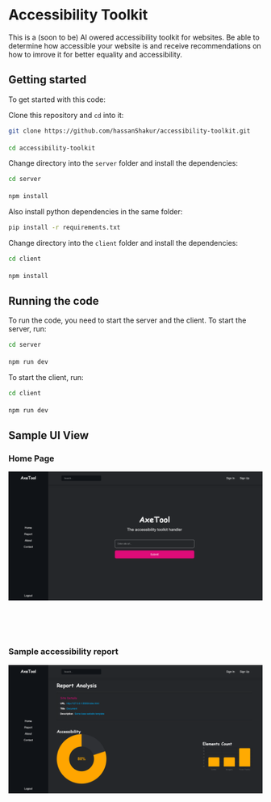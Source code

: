 # Accessibility Toolkit

This is a (soon to be) AI owered accessibility toolkit for websites. Be able to determine how accessible your website is and receive recommendations on how to imrove it for better equality and accessibility.

## Getting started

To get started with this code:

Clone this repository and `cd` into it:

```sh
git clone https://github.com/hassanShakur/accessibility-toolkit.git

cd accessibility-toolkit
```

Change directory into the `server` folder and install the dependencies:

```sh
cd server

npm install
```

Also install python dependencies in the same folder:

```sh
pip install -r requirements.txt
```

Change directory into the `client` folder and install the dependencies:

```sh
cd client

npm install
```

## Running the code

To run the code, you need to start the server and the client. To start the server, run:

```sh
cd server

npm run dev
```

To start the client, run:

```sh
cd client

npm run dev
```

## Sample UI View

### Home Page

![Home Page](screenshots/home.png)

<br>
<br>
<br>

### Sample accessibility report

![Sample accessibility report](screenshots/sample-report.png)
